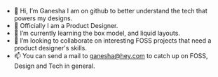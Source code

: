 - 👋 Hi, I’m Ganesha
I am on github to better understand the tech that powers my designs.
- :briefcase: Officially I am a Product Designer. 
- 🌱 I’m currently learning the box model, and liquid layouts.
- 💞️ I’m looking to collaborate on interesting FOSS projects that need a product designer's skills.
- 📫 You can send a mail to ganesha@hey.com to catch up on FOSS, Design and Tech in general.

<!---
shastryblr/shastryblr is a ✨ special ✨ repository because its `README.md` (this file) appears on your GitHub profile.
You can click the Preview link to take a look at your changes.
--->
